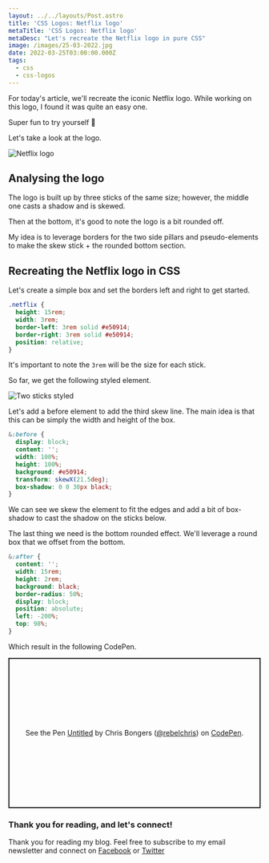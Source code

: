 ```yaml
---
layout: ../../layouts/Post.astro
title: 'CSS Logos: Netflix logo'
metaTitle: 'CSS Logos: Netflix logo'
metaDesc: "Let's recreate the Netflix logo in pure CSS"
image: /images/25-03-2022.jpg
date: 2022-03-25T03:00:00.000Z
tags:
  - css
  - css-logos
---
```


For today's article, we'll recreate the iconic Netflix logo. While working on this logo, I found it was quite an easy one.

Super fun to try yourself 💖

Let's take a look at the logo.

![Netflix logo](https://cdn.hashnode.com/res/hashnode/image/upload/v1647410910018/spTELtuIz.jpeg)

## Analysing the logo

The logo is built up by three sticks of the same size; however, the middle one casts a shadow and is skewed.

Then at the bottom, it's good to note the logo is a bit rounded off.

My idea is to leverage borders for the two side pillars and pseudo-elements to make the skew stick + the rounded bottom section.

## Recreating the Netflix logo in CSS

Let's create a simple box and set the borders left and right to get started.

```css
.netflix {
  height: 15rem;
  width: 3rem;
  border-left: 3rem solid #e50914;
  border-right: 3rem solid #e50914;
  position: relative;
}
```

It's important to note the `3rem` will be the size for each stick.

So far, we get the following styled element.

![Two sticks styled](https://cdn.hashnode.com/res/hashnode/image/upload/v1647411594061/h7EtXSW0u.png)

Let's add a before element to add the third skew line.
The main idea is that this can be simply the width and height of the box.

```css
&:before {
  display: block;
  content: '';
  width: 100%;
  height: 100%;
  background: #e50914;
  transform: skewX(21.5deg);
  box-shadow: 0 0 30px black;
}
```

We can see we skew the element to fit the edges and add a bit of box-shadow to cast the shadow on the sticks below.

The last thing we need is the bottom rounded effect.
We'll leverage a round box that we offset from the bottom.

```css
&:after {
  content: '';
  width: 15rem;
  height: 2rem;
  background: black;
  border-radius: 50%;
  display: block;
  position: absolute;
  left: -200%;
  top: 98%;
}
```

Which result in the following CodePen.

<p class="codepen" data-height="300" data-default-tab="result" data-slug-hash="NWXGWvd" data-user="rebelchris" style="height: 300px; box-sizing: border-box; display: flex; align-items: center; justify-content: center; border: 2px solid; margin: 1em 0; padding: 1em;">
  <span>See the Pen <a href="https://codepen.io/rebelchris/pen/NWXGWvd">
  Untitled</a> by Chris Bongers (<a href="https://codepen.io/rebelchris">@rebelchris</a>)
  on <a href="https://codepen.io">CodePen</a>.</span>
</p>
<script async src="https://cpwebassets.codepen.io/assets/embed/ei.js"></script>

### Thank you for reading, and let's connect!

Thank you for reading my blog. Feel free to subscribe to my email newsletter and connect on [Facebook](https://www.facebook.com/DailyDevTipsBlog) or [Twitter](https://twitter.com/DailyDevTips1)
